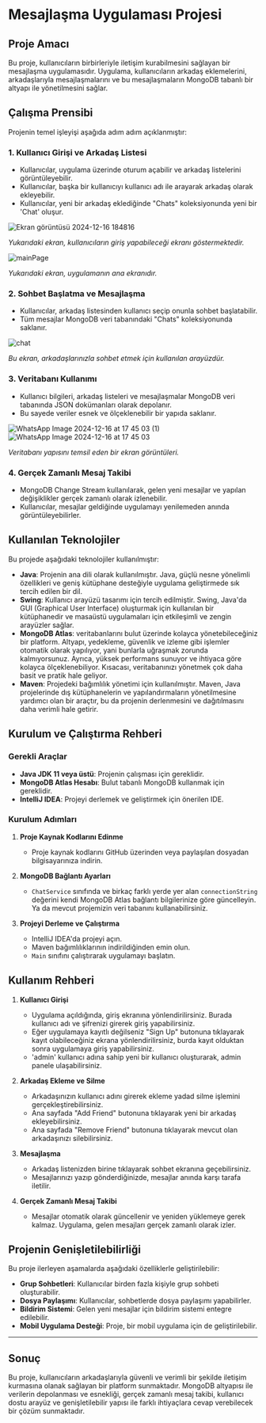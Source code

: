 # Mesajlaşma Uygulaması Projesi

## Proje Amacı

Bu proje, kullanıcıların birbirleriyle iletişim kurabilmesini sağlayan bir mesajlaşma uygulamasıdır. Uygulama, kullanıcıların arkadaş eklemelerini, arkadaşlarıyla mesajlaşmalarını ve bu mesajlaşmaların MongoDB tabanlı bir altyapı ile yönetilmesini sağlar.

## Çalışma Prensibi

Projenin temel işleyişi aşağıda adım adım açıklanmıştır:

### 1. Kullanıcı Girişi ve Arkadaş Listesi
- Kullanıcılar, uygulama üzerinde oturum açabilir ve arkadaş listelerini görüntüleyebilir.
- Kullanıcılar, başka bir kullanıcıyı kullanıcı adı ile arayarak arkadaş olarak ekleyebilir.
- Kullanıcılar, yeni bir arkadaş eklediğinde "Chats" koleksiyonunda yeni bir 'Chat' oluşur.


![Ekran görüntüsü 2024-12-16 184816](https://github.com/user-attachments/assets/0f9f4866-fe97-41e2-9672-d0ea766a4ae2)

*Yukarıdaki ekran, kullanıcıların giriş yapabileceği ekranı göstermektedir.*


![mainPage](https://github.com/user-attachments/assets/3dca178c-e60c-4585-828c-041b788c9e7c)

*Yukarıdaki ekran, uygulamanın ana ekranıdır.*

### 2. Sohbet Başlatma ve Mesajlaşma
- Kullanıcılar, arkadaş listesinden kullanıcı seçip onunla sohbet başlatabilir.
- Tüm mesajlar MongoDB veri tabanındaki "Chats" koleksiyonunda saklanır.


![chat](https://github.com/user-attachments/assets/a225a4dd-f4ff-46cc-a9f2-f6a0f037e037)

*Bu ekran, arkadaşlarınızla sohbet etmek için kullanılan arayüzdür.*

### 3. Veritabanı Kullanımı
- Kullanıcı bilgileri, arkadaş listeleri ve mesajlaşmalar MongoDB veri tabanında JSON dokümanları olarak depolanır.
- Bu sayede veriler esnek ve ölçeklenebilir bir yapıda saklanır.


![WhatsApp Image 2024-12-16 at 17 45 03 (1)](https://github.com/user-attachments/assets/b437ab7a-43fe-4705-9a77-5a567e660a3f)
![WhatsApp Image 2024-12-16 at 17 45 03](https://github.com/user-attachments/assets/861acac1-b2f4-4739-99a9-d257077d81d4)

*Veritabanı yapısını temsil eden bir ekran görüntüleri.*

### 4. Gerçek Zamanlı Mesaj Takibi
- MongoDB Change Stream kullanılarak, gelen yeni mesajlar ve yapılan değişiklikler gerçek zamanlı olarak izlenebilir.
- Kullanıcılar, mesajlar geldiğinde uygulamayı yenilemeden anında görüntüleyebilirler.


## Kullanılan Teknolojiler

Bu projede aşağıdaki teknolojiler kullanılmıştır:
- **Java**: Projenin ana dili olarak kullanılmıştır. Java, güçlü nesne yönelimli özellikleri ve geniş kütüphane desteğiyle uygulama geliştirmede sık tercih edilen bir dil.
- **Swing**: Kullanıcı arayüzü tasarımı için tercih edilmiştir. Swing, Java'da GUI (Graphical User Interface) oluşturmak için kullanılan bir kütüphanedir ve masaüstü uygulamaları için etkileşimli ve zengin arayüzler sağlar.
- **MongoDB Atlas**: veritabanlarını bulut üzerinde kolayca yönetebileceğiniz bir platform. Altyapı, yedekleme, güvenlik ve izleme gibi işlemler otomatik olarak yapılıyor, yani bunlarla uğraşmak zorunda kalmıyorsunuz. Ayrıca, yüksek performans sunuyor ve ihtiyaca göre kolayca ölçeklenebiliyor. Kısacası, veritabanınızı yönetmek çok daha basit ve pratik hale geliyor.
- **Maven**: Projedeki bağımlılık yönetimi için kullanılmıştır. Maven, Java projelerinde dış kütüphanelerin ve yapılandırmaların yönetilmesine yardımcı olan bir araçtır, bu da projenin derlenmesini ve dağıtılmasını daha verimli hale getirir.

## Kurulum ve Çalıştırma Rehberi

### Gerekli Araçlar
- **Java JDK 11 veya üstü**: Projenin çalışması için gereklidir.
- **MongoDB Atlas Hesabı**: Bulut tabanlı MongoDB kullanmak için gereklidir.
- **IntelliJ IDEA**: Projeyi derlemek ve geliştirmek için önerilen IDE.

### Kurulum Adımları

1. **Proje Kaynak Kodlarını Edinme**
   - Proje kaynak kodlarını GitHub üzerinden veya paylaşılan dosyadan bilgisayarınıza indirin.

2. **MongoDB Bağlantı Ayarları**
   - `ChatService` sınıfında ve birkaç farklı yerde yer alan `connectionString` değerini kendi MongoDB Atlas bağlantı bilgilerinize göre güncelleyin. Ya da mevcut projemizin veri tabanını kullanabilirsiniz.

3. **Projeyi Derleme ve Çalıştırma**
   - IntelliJ IDEA'da projeyi açın.
   - Maven bağımlılıklarının indirildiğinden emin olun.
   - `Main` sınıfını çalıştırarak uygulamayı başlatın.

## Kullanım Rehberi

1. **Kullanıcı Girişi**
   - Uygulama açıldığında, giriş ekranına yönlendirilirsiniz. Burada kullanıcı adı ve şifrenizi girerek giriş yapabilirsiniz.
   - Eğer uygulamaya kayıtlı değilseniz "Sign Up" butonuna tıklayarak kayıt olabileceğiniz ekrana yönlendirilirsiniz, burda kayıt olduktan sonra uygulamaya giriş yapabilirsiniz.
   - 'admin' kullanıcı adına sahip yeni bir kullanıcı oluşturarak, admin panele ulaşabilirsiniz. 

2. **Arkadaş Ekleme ve Silme**
   - Arkadaşınızın kullanıcı adını girerek ekleme yadad silme işlemini gerçekleştirebilirsiniz.
   - Ana sayfada "Add Friend" butonuna tıklayarak yeni bir arkadaş ekleyebilirsiniz.
   - Ana sayfada "Remove Friend" butonuna tıklayarak mevcut olan arkadaşınızı silebilirsiniz.

3. **Mesajlaşma**
   - Arkadaş listenizden birine tıklayarak sohbet ekranına geçebilirsiniz.
   - Mesajlarınızı yazıp gönderdiğinizde, mesajlar anında karşı tarafa iletilir.

4. **Gerçek Zamanlı Mesaj Takibi**
   - Mesajlar otomatik olarak güncellenir ve yeniden yüklemeye gerek kalmaz. Uygulama, gelen mesajları gerçek zamanlı olarak izler.

## Projenin Genişletilebilirliği

Bu proje ilerleyen aşamalarda aşağıdaki özelliklerle geliştirilebilir:
- **Grup Sohbetleri**: Kullanıcılar birden fazla kişiyle grup sohbeti oluşturabilir.
- **Dosya Paylaşımı**: Kullanıcılar, sohbetlerde dosya paylaşımı yapabilirler.
- **Bildirim Sistemi**: Gelen yeni mesajlar için bildirim sistemi entegre edilebilir.
- **Mobil Uygulama Desteği**: Proje, bir mobil uygulama için de geliştirilebilir.

---

## Sonuç

Bu proje, kullanıcıların arkadaşlarıyla güvenli ve verimli bir şekilde iletişim kurmasına olanak sağlayan bir platform sunmaktadır. MongoDB altyapısı ile verilerin depolanması ve esnekliği, gerçek zamanlı mesaj takibi, kullanıcı dostu arayüz ve genişletilebilir yapısı ile farklı ihtiyaçlara cevap verebilecek bir çözüm sunmaktadır.
